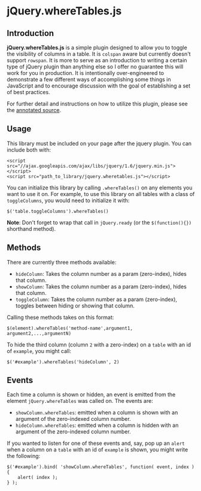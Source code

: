 # jQuery.whereTables.js

## Introduction

**jQuery.whereTables.js** is a simple plugin designed to allow you to toggle the visibility of columns in a table. It is `colspan` aware but currently doesn't support `rowspan`. It is more to serve as an introduction to writing a certain type of jQuery plugin than anything else so I offer no guarantee this will work for you in production. It is intentionally over-engineered to demonstrate a few different ways of accomplishing some things in JavaScript and to encourage discussion with the goal of establishing a set of best practices.

For further detail and instructions on how to utilize this plugin, please see the [annotated source](http://where.github.com/jquery-plugins/). 

## Usage

This library must be included on your page after the jquery plugin. You can include both with:

	<script src="//ajax.googleapis.com/ajax/libs/jquery/1.6/jquery.min.js"></script>
	<script src="path_to_library/jquery.wheretables.js"></script>

You can initialize this library by calling `.whereTables()` on any elements you want to use it on. For example, to use this library on all tables with a class of `toggleColumns`, you would need to initialize it with:

	$('table.toggleColumns').whereTables()

**Note**: Don't forget to wrap that call in `jQuery.ready` (or the `$(function(){})` shorthand method).

## Methods

There are currently three methods available:

* `hideColumn`: Takes the column number as a param (zero-index), hides that column.
* `showColumn`: Takes the column number as a param (zero-index), hides that column.
* `toggleColumn`: Takes the column number as a param (zero-index), toggles between hiding or showing that column.

Calling these methods takes on this format:

	$(element).whereTables('method-name',argument1, argument2,...,argumentN)

To hide the third column (column `2` with a zero-index) on a `table` with an id of `example`, you might call:

	$('#example').whereTables('hideColumn', 2)

## Events

Each time a column is shown or hidden, an event is emitted from the element `jQuery.whereTables` was called on. The events are:

* `showColumn.whereTables`: emitted when a column is shown with an argument of the zero-indexed column number.
* `hideColumn.whereTables`: emitted when a column is hidden with an argument of the zero-indexed column number.

If you wanted to listen for one of these events and, say, pop up an `alert` when a column on a `table` with an id of `example` is shown, you might write the following:

	$('#example').bind( 'showColumn.whereTables', function( event, index ){
		alert( index );
	} );